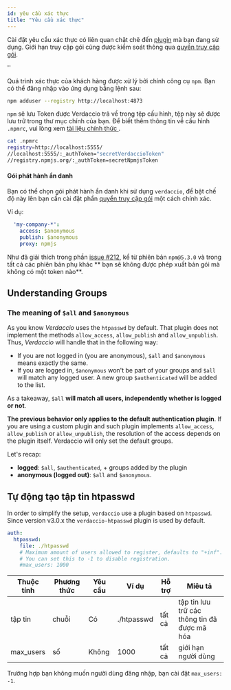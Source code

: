 ```yaml
---
id: yêu cầu xác thực
title: "Yêu cầu xác thực"
---
```


Cài đặt yêu cầu xác thực có liên quan chặt chẽ đến [plugin](plugins.md) mà bạn đang sử dụng. Giới hạn truy cập gói cũng được kiểm soát thông qua [quyền truy cập gói](packages.md).

<div id="codefund">''</div>

Quá trình xác thực của khách hàng được xử lý bởi chính công cụ `npm`. Bạn có thể đăng nhập vào ứng dụng bằng lệnh sau:

```bash
npm adduser --registry http://localhost:4873
```

`npm` sẽ lưu Token được Verdaccio trả về trong tệp cấu hình, tệp này sẽ được lưu trữ trong thư mục chính của bạn. Để biết thêm thông tin về cấu hình `.npmrc`, vui lòng xem [ tài liệu chính thức ](https://docs.npmjs.com/files/npmrc).

```bash
cat .npmrc
registry=http://localhost:5555/
//localhost:5555/:_authToken="secretVerdaccioToken"
//registry.npmjs.org/:_authToken=secretNpmjsToken
```

#### Gói phát hành ẩn danh

Bạn có thể chọn gói phát hành ẩn danh khi sử dụng `verdaccio`, để bật chế độ này lên bạn cần cài đặt phần [quyền truy cập gói](packages.md) một cách chính xác.

Ví dụ:

```yaml
  'my-company-*':
    access: $anonymous
    publish: $anonymous
    proxy: npmjs
```

Như đã giải thích trong phần [issue #212](https://github.com/verdaccio/verdaccio/issues/212#issuecomment-308578500), kể từ phiên bản `npm@5.3.0` và trong tất cả các phiên bản phụ khác ** bạn sẽ không được phép xuất bản gói mà không có một token nào**.

## Understanding Groups

### The meaning of `$all` and `$anonymous`

As you know *Verdaccio* uses the `htpasswd` by default. That plugin does not implement the methods `allow_access`, `allow_publish` and `allow_unpublish`. Thus, *Verdaccio* will handle that in the following way:

* If you are not logged in (you are anonymous), `$all` and `$anonymous` means exactly the same.
* If you are logged in, `$anonymous` won't be part of your groups and `$all` will match any logged user. A new group `$authenticated` will be added to the list.

As a takeaway, `$all` **will match all users, independently whether is logged or not**.

**The previous behavior only applies to the default authentication plugin**. If you are using a custom plugin and such plugin implements `allow_access`, `allow_publish` or `allow_unpublish`, the resolution of the access depends on the plugin itself. Verdaccio will only set the default groups.

Let's recap:

* **logged**: `$all`, `$authenticated`, + groups added by the plugin
* **anonymous (logged out)**: `$all` and `$anonymous`.

## Tự động tạo tập tin htpasswd

In order to simplify the setup, `verdaccio` use a plugin based on `htpasswd`. Since version v3.0.x the `verdaccio-htpasswd` plugin is used by default.

```yaml
auth:
  htpasswd:
    file: ./htpasswd
    # Maximum amount of users allowed to register, defaults to "+inf".
    # You can set this to -1 to disable registration.
    #max_users: 1000
```

| Thuộc tính | Phương thức | Yêu cầu | Ví dụ      | Hỗ trợ | Miêu tả                                      |
| ---------- | ----------- | ------- | ---------- | ------ | -------------------------------------------- |
| tập tin    | chuỗi       | Có      | ./htpasswd | tất cả | tập tin lưu trữ các thông tin đã được mã hóa |
| max_users  | số          | Không   | 1000       | tất cả | giới hạn người dùng                          |

Trường hợp bạn không muốn người dùng đăng nhập, bạn cài đặt `max_users: -1`.